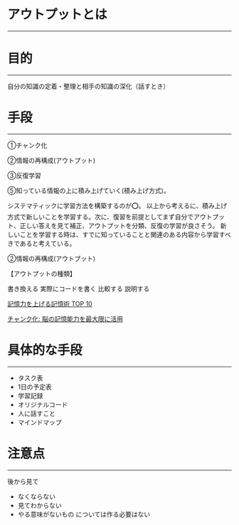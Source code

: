 # アウトプットとは
* * *
# 目的
* * *
自分の知識の定着・整理と相手の知識の深化（話すとき）

# 手段
***
①チャンク化

②情報の再構成(アウトプット)

③反復学習

⑤知っている情報の上に積み上げていく(積み上げ方式)。

システマティックに学習方法を構築するのが⭕️。
以上から考えるに、積み上げ方式で新しいことを学習する。次に、復習を前提としてまず自分でアウトプット、正しい答えを見て補正、アウトプットを分類、反復の学習が良さそう。
新しいことを学習する時は、すでに知っていることと関連のある内容から学習すべきであると考えている。

②情報の再構成(アウトプット)

【アウトプットの種類】

書き換える
実際にコードを書く
比較する
説明する

[記憶力を上げる記憶術 TOP 10](https://asana.com/ja/resources/memorization-techniques)

[チャンク化: 脳の記憶能力を最大限に活用](http://www.juku-ren.jp/blog_detail?actual_object_id=447)



# 具体的な手段
* * *
* タスク表
* 1日の予定表
* 学習記録
* オリジナルコード
* 人に話すこと
* マインドマップ

# 注意点
* * *
後から見て
* なくならない
* 見てわからない
* やる意味がないもの
については作る必要はない

